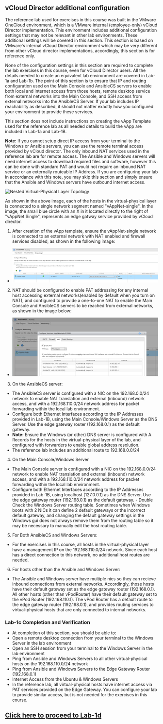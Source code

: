 ## vCloud Director additional configuration
The reference lab used for exercises in this course was built in the VMware OneCloud environment, which is a VMware internal (employee-only) vCloud Director implementation. This environment includes additional configuration settings that may not be relevant in other lab environments. These additional settings will be covered in this section. This section is based on VMware's internal vCloud Director environment which may be very different from other vCloud director implementations, accordingly, this section is for reference only.

None of the configuration settings in this section are required to complete the lab exercises in this course, even for vCloud Director users. All the details needed to create an equivalent lab environment are covered in Lab-1a and Lab-1b.
The point of this section is to ensure that IP and routing configuration used on the Main Console and AnsibleCS servers to enable both local and internet access from those hosts, remote desktop service from external networks into the Main Console, and SSH access from external networks into the AnsibleCS Server. If your lab includes IP reachability as described, it should not matter exactly how you configured your environment to provide these services.

This section does not include instructions on creating the vApp Template used for the reference lab as all needed details to build the vApp are included in Lab-1a and Lab-1B.

__Note:__ If you cannot setup direct IP access from your terminal to the Windows or Ansible servers, you can use the remote terminal access provided by vCloud director. The only inbound NAT services used in the reference lab are for remote access. The Ansible and Windows servers will need internet access to download required files and software, however this can be done with standard PAT and would not require an inbound NAT service or an externally routeable IP Address. If you are configuring your lab in accordance with this note, you may skip this section and simply ensure that the Ansible and Windows servers have outbound internet access.

![Nested Virtual-Physical Layer Topology](https://github.com/afewell/AnsibleNSX101/blob/master/Lab1-LabPrep/Lab1a-TopologyReview/Images/Lab1a-VirtualPhysicalTopology1.png)

As shown in the above image, each of the hosts in the virtual-physical layer is connected to a single network segment named "vAppNet-single". In the image, the small blue circle with an X in it located directly to the right of "vAppNet Single", represents an edge gatway service provided by vCloud director.

1. After creation of the vApp template, ensure the vAppNet-single network is connected to an external network with NAT enabled and firewall services disabled, as shown in the following image:
  -  ![vCloud Director Network Settings](Images/VcdNetworks.PNG)
2. NAT should be configured to enable PAT addressing for any internal host accessing external networks(enabled by default when you turn on NAT), and configured to provide a one-to-one NAT to enable the Main Console and AnsibleCS servers to be reached from external networks, as shown in the image below:
  -  ![vCloud Director NAT Settings](Images/VcdNatSettings.PNG)
3. On the AnsibleCS server:
  -  The AnsibleCS server is configured with a NIC on the 192.168.0.0/24 network to enable NAT translation and external (inbound) network access, and with a 192.168.110.0/24 network address for packet forwarding within the local lab environment.
  -  Configure both Ethernet Interfaces according to the IP Addresses provided in Lab-1B, using the Main Console/Windows Server as the DNS Server. Use the edge gateway router (192.168.0.1) as the default gateway.
  -  __Note:__ Ensure the Windows (or other) DNS server is configured with A Records for the hosts in the virtual-physical layer of the lab, and configured with forwarders to enable global address resolution.
  -  The reference lab includes an additional route to 192.168.0.0/24
4. On the Main Console/Windows Server
  -  The Main Console server is configured with a NIC on the 192.168.0.0/24 network to enable NAT translation and external (inbound) network access, and with a 192.168.110.0/24 network address for packet forwarding within the local lab environment.
  -  Configure both Ethernet Interfaces according to the IP Addresses provided in Lab-1B, using localhost (127.0.0.1) as the DNS Server. Use the edge gateway router (192.168.0.1) as the default gateway.
    - Double Check the Windows Server routing table. Sometimes when Windows boots with 2 NICs it can define 2 default gateways or the incorrect default gateway, and changing the default gateway settings in the Windows gui does not always remove them from the routing table so it may be necessary to manually edit the host routing table.
5. For Both AnsibleCS and Windows Servers:
  -  For the exercises in this course, all hosts in the virtual-physical layer have a management IP on the 192.168.110.0/24 network. Since each host has a direct connection to this network, no additional host routes are needed.
6. For hosts other than the Ansible and Windows Server:
  -  The Ansible and Windows server have multiple nics so they can recieve inbound connections from external networks. Accordingly, those hosts have their default gateway set as the edge gateway router (192.168.0.1). All other hosts (other than vPodRouter) have their default gateway set to the vPod Router (192.168.110.1). The vPod Router has a default route to the edge gateway router (192.168.0.1), and provides routing services to virtual-physical hosts that are only connected to internal networks.

### Lab-1c Completion and Verification
-  At completion of this section, you should be able to:
  - Open a remote desktop connection from your terminal to the Windows Server in the lab environment
  - Open an SSH session from your terminal to the Windows Server in the lab environment
  - Ping from Ansible and Windows Servers to all other virtual-physical hosts on the 192.168.110.0/24 network
  - Ping from Ansible and Windows Servers to the Edge Gateway Router (192.168.0.1)
  - Internet Access from the Ubuntu & Windows Servers
  - In the reference lab, all virtual-physical hosts have internet access via PAT services provided on the Edge Gateway. You can configure your lab to provide similar access, but is not needed for the exercises in this course.

## [Click here to proceed to Lab-1d](../Lab1d-AnsibleInstall/)
